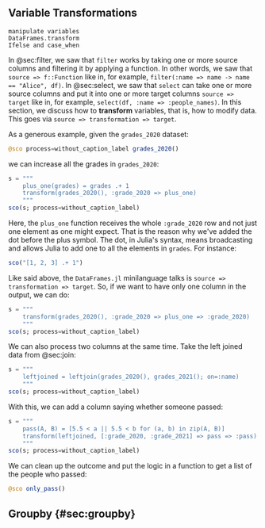 ## Variable Transformations

```{=comment}
manipulate variables
DataFrames.transform
Ifelse and case_when
```

In @sec:filter, we saw that `filter` works by taking one or more source columns and filtering it by applying a function.
In other words, we saw that `source => f::Function` like in, for example, `filter(:name => name -> name == "Alice", df)`.
In @sec:select, we saw that `select` can take one or more source columns and put it into one or more target columns `source => target` like in, for example, `select(df, :name => :people_names)`.
In this section, we discuss how to **transform** variables, that is, how to modify data.
This goes via `source => transformation => target`.

As a generous example, given the `grades_2020` dataset:

```jl
@sco process=without_caption_label grades_2020()
```

we can increase all the grades in `grades_2020`:

```jl
s = """
    plus_one(grades) = grades .+ 1
    transform(grades_2020(), :grade_2020 => plus_one)
    """
sco(s; process=without_caption_label)
```

Here, the `plus_one` function receives the whole `:grade_2020` row and not just one element as one might expect.
That is the reason why we've added the dot before the plus symbol.
The dot, in Julia's syntax, means broadcasting and allows Julia to add one to all the elements in `grades`.
For instance:

```jl
sco("[1, 2, 3] .+ 1")
```

Like said above, the `DataFrames.jl` minilanguage talks is `source => transformation => target`.
So, if we want to have only one column in the output, we can do:

```jl
s = """
    transform(grades_2020(), :grade_2020 => plus_one => :grade_2020)
    """
sco(s; process=without_caption_label)
```

We can also process two columns at the same time.
Take the left joined data from @sec:join:

```jl
s = """
    leftjoined = leftjoin(grades_2020(), grades_2021(); on=:name)
    """
sco(s; process=without_caption_label)
```

With this, we can add a column saying whether someone passed:

```jl
s = """
    pass(A, B) = [5.5 < a || 5.5 < b for (a, b) in zip(A, B)]
    transform(leftjoined, [:grade_2020, :grade_2021] => pass => :pass)
    """
sco(s; process=without_caption_label)
```

We can clean up the outcome and put the logic in a function to get a list of the people who passed:

```jl
@sco only_pass()
```

## Groupby {#sec:groupby}
